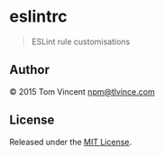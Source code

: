 # eslintrc

> ESLint rule customisations

## Author

© 2015 Tom Vincent <npm@tlvince.com>

## License

Released under the [MIT License](http://tlvince.mit-license.org).
